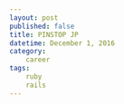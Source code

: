 ```yaml
---
layout: post
published: false
title: PINSTOP JP
datetime: December 1, 2016
category:
    career
tags:
    ruby
    rails
---
```


